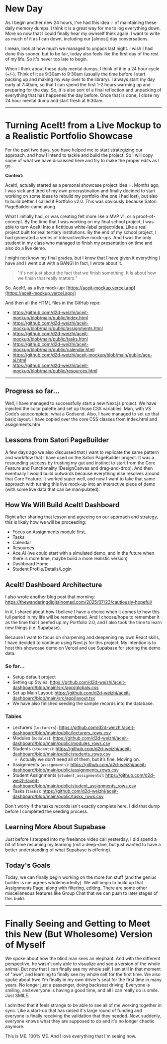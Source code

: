# New Day

As I begin another new 24 hours, I've had this idea 💡 of maintaining these daily memory dumps. I think it is a great way for me to log everything down. More so now that I could finally hear my ownself think again. I want to write as much of it as I can down, including our [almost] day conversations. 

I mean, look at how much we managed to unpack last night. I wish I had done this sooner, but to be fair, today also feels like the first day of the rest of my life. So it's never too late to begin.

When I think about these daily mental dumps, I think of it in a 24 hour cycle (+/-). Think of it as 9:30am to 9:30am (usually the time before I start packing up and making my way over to the library). I always start my day early at 7:40am, so that I can spend the first 1-2 hours warming up and preparing for the day. So, it is also sort of a final reflection and unpacking of everything that has happened the day before. Once that is done, I close my 24 hour mental dump and start fresh at 9:30am.

---

# Turning AceIt! from a Live Mockup to a Realistic Portfolio Showcase

For the past two days, you have helped me to start strategizing our approach, and how I intend to tackle and build the project. So I will copy some of what we have discussed here and try to make the proper edits as I go.

**Context:**

AceIt!, actually started as a personal showcase project idea 💡. Months ago, I was sick and tired of my own procrastination and finally decided to start working on some ideas to rebuild my portfolio (the one I had lost), but also to build better. I called it Portfolio v2.0. This was obviously because Satori PageBuilder came along.

What I initially had, or was creating felt more like a MVP v1, or a proof-of-concept. By the time that I was working on my final school project, I was able to turn AceIt! Into a fictitious white-label project/idea. Like a real project built for real tertiary institutions. By the end of my school project, I had generated a series of interactive/live mock-ups. And I was the only student in my class who managed to finish my presentation on time and also do a live demo.

I might not know my final grades, but I know that I have given it everything I have and I went out with a BANG! In fact, I wrote about it.

> "It's not just about the fact that we finish something. It is about how we finish that really matters."
> 

So, AceIt!, as a live mock-up: [https://aceit-mockup.vercel.app](https://aceit-mockup.vercel.app/)

And then all the HTML files in the GitHub repo:

- https://github.com/d2d-weizhi/aceit-mockup/blob/main/public/index.html
- https://github.com/d2d-weizhi/aceit-mockup/blob/main/public/assignments.html
- https://github.com/d2d-weizhi/aceit-mockup/blob/main/public/tasks.html
- https://github.com/d2d-weizhi/aceit-mockup/blob/main/public/calendar.html
- https://github.com/d2d-weizhi/aceit-mockup/blob/main/public/ace-ai.html
- https://github.com/d2d-weizhi/aceit-mockup/blob/main/public/resources.html

---

## Progress so far…

Well, I have managed to successfully start a new Next.js project. We have injected the color palette and set up those CSS variables. Man, with VS Code’s autocomplete, what a Godsend. Also, I have managed to set up that basic layout. I have copied over the core CSS classes from index.html and assignments.htm

## Lessons from Satori PageBuilder

A few days ago we also discussed that I want to replicate the same pattern and workflow that I have used on the Satori PageBuilder project. It was a resounding success by trusting my gut and instinct to start from the Core Feature and Functionality (DesignCanvas and drag-and-drop). And then eventually I would build outwards because everything else resolves around that Core Feature. It worked super well, and now I want to take that same approach with turning this live mock-up into an interactive piece of demo (with some live data that can be manipulated).

## How We Will Build AceIt! Dashboard

Right after sharing that lesson and agreeing on our approach and strategy, this is likely how we will be proceeding:

- Focus on Assignments module first.
- Tasks
- Calendar
- Resources
- Ace.AI (we could start with a simulated demo, and in the future when there is more time, maybe build a more realistic version)
- Dashboard Home
- Student Profile/Details/Login

## AceIt! Dashboard Architecture

I also wrote another blog post that morning: https://thewanderingdigitalnomad.com/2025/07/23/cautiously-hopeful/

In it, I shared about how I believe I have a choice when it comes to how this lull period in my life will be remembered. And I choose/hope to remember it as the time that I beefed up my Portfolio 2.0, and I also took the time to learn new things (i.e. Supabase).

Because I want to focus on sharpening and deepening my own React skills, I have decided to continue using Next.js for this project. My intention is to host this showcase demo on Vercel and use Supabase for storing the demo data.

### So far…

- Setup default project
- Setting up Styles: https://github.com/d2d-weizhi/aceit-dashboard/blob/main/src/app/globals.css
- Set up Main Layout: https://github.com/d2d-weizhi/aceit-dashboard/blob/main/src/app/layout.tsx
- We have also finished seeding the sample records into the database.

### Tables

- Lecturers (`lecturers`): https://github.com/d2d-weizhi/aceit-dashboard/blob/main/public/lecturers_rows.csv
- Modules (`modules`): https://github.com/d2d-weizhi/aceit-dashboard/blob/main/public/modules_rows.csv
- Students (`students`): https://github.com/d2d-weizhi/aceit-dashboard/blob/main/public/students_rows.csv
    - Actually we don’t need all of them, but it’s fine. Moving on.
- Assignments (`assignments`): https://github.com/d2d-weizhi/aceit-dashboard/blob/main/public/assignments_rows.csv
- Student Assignments (`student_assignments`): https://github.com/d2d-weizhi/aceit-dashboard/blob/main/public/student_assignments_rows.csv
- Tasks (`tasks`): https://github.com/d2d-weizhi/aceit-dashboard/blob/main/public/tasks_rows.csv

Don't worry if the tasks records isn't exactly complete here. I did that dump before I completed the seeding process.

## Learning More About Supabase

Just before I stepped into my freelance video call yesterday, I did spend a bit of time resuming my learning (not a deep-dive, but just wanted to have a better understanding of what Supabase is offering).

## Today's Goals

Today, we can finally begin working on the more fun stuff (and the genius builder is me agrees wholeheartedly). We will begin to build up that Assignments Page, along with filtering, editing. There are some other miscellaneous features like Group Chat that we can push to later stages of this build.

---

# Finally Seeing and Getting to Meet this New (But Wholesome) Version of Myself

We spoke about how the blind man sees an elephant. And with the different perspective, he wasn't only able to visualize and see a version of the whole animal. But now that I can finally see my whole self, I am still in that moment of "awe", and learning to finally see my whole self for the first time. We also spoke about hwo I'm finally in my own driver's seat for the first time in many years. No longer just a passenger, doing backseat driving. Everyone is smiling, and everyone is having a good time, and all I can really do is smile. Just SMILE.

I admitted that it feels strange to be able to see all of me working together in sync. Like a start-up that has raised it's large round of funding and everyone is finally receiving the validation that they needed. Now, suddenly, everyone knows what they are supposed to do and it's no longer chaotic anymore.

This is ME. 100% ME. And I love everything that I'm seeing now.
